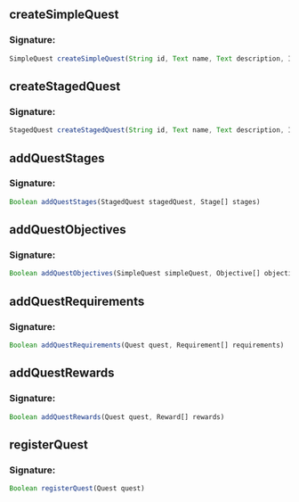 ## createSimpleQuest

### Signature: 
```javascript
SimpleQuest createSimpleQuest(String id, Text name, Text description, Integer version)
```

## createStagedQuest

### Signature: 
```javascript
StagedQuest createStagedQuest(String id, Text name, Text description, Integer version)
```

## addQuestStages

### Signature: 
```javascript
Boolean addQuestStages(StagedQuest stagedQuest, Stage[] stages)
```

## addQuestObjectives

### Signature: 
```javascript
Boolean addQuestObjectives(SimpleQuest simpleQuest, Objective[] objectives)
```

## addQuestRequirements

### Signature: 
```javascript
Boolean addQuestRequirements(Quest quest, Requirement[] requirements)
```

## addQuestRewards

### Signature: 
```javascript
Boolean addQuestRewards(Quest quest, Reward[] rewards)
```

## registerQuest

### Signature: 
```javascript
Boolean registerQuest(Quest quest)
```

